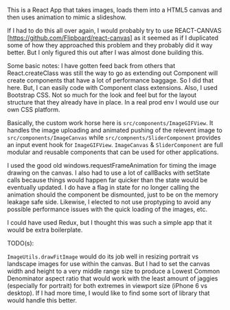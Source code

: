This is a React App that takes images, loads them into a HTML5 canvas and then uses animation to mimic a slideshow.

If I had to do this all over again, I would probably try to use REACT-CANVAS [https://github.com/Flipboard/react-canvas] as it seemed as if I duplicated some of how they approached this problem and they probably did it way better. But I only figured this out after I was almost done building this. 

Some basic notes: I have gotten feed back from others that React.createClass was still the way to go as extending out Component will create components that have a lot of performance baggage. So I did that here. But, I can easily code with Component class extensions.  Also, I used Bootstrap CSS. Not so much for the look and feel but for the layout structure that they already have in place. In a real prod env I would use our own CSS platform.

Basically, the custom work horse here is `src/components/ImageGIFView`. It handles the image uploading and animated pushing of the relevent image to `src/components/ImageCanvas` while `src/compnents/SliderComponent` provides an input event hook for `ImageGIFView`. `ImageCanvas` & `SliderComponent` are full modular and reusable components that can be used for other applications.

I used the good old windows.requestFrameAnimation for timing the image drawing on the canvas. I also had to use a lot of callBacks with setState calls because things would happen far quicker than the state would be eventually updated. I do have a flag in state for no longer calling the animation should the component be dismounted, just to be on the memory leakage safe side. Likewise, I elected to not use proptyping to avoid any possible performance issues with the quick loading of the images, etc. 

I could have used Redux, but I thought this was such a simple app that it would be extra boilerplate. 

TODO(s):

`ImageUtils.drawFitImage` would do its job well in resizing portrait vs landscape images for use within the canvas. But I had to set the canvas width and height to a very middle range size to produce a Lowest Common Denominator aspect ratio that would work with the least amount of jaggies (especially for portrait) for both extremes in viewport size (iPhone 6 vs desktop).  If I had more time, I would like to find some sort of library that would handle this better.
